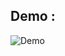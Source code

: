 
## Demo :

![Demo]('https://github.com/Prathyusha-Guduru/Data/blob/master/World%20Power%20Consumption.gif')
